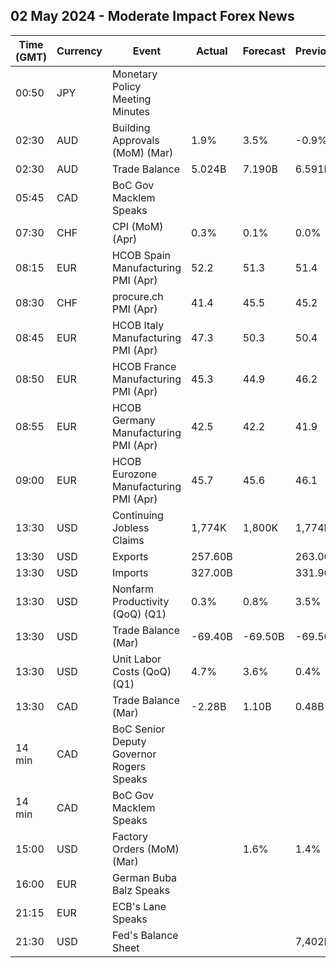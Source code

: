 ## 02 May 2024 - Moderate Impact Forex News

| Time (GMT) | Currency | Event | Actual | Forecast | Previous |
|------|----------|-------|--------|----------|----------|
| 00:50 | JPY | Monetary Policy Meeting Minutes |  |  |  |
| 02:30 | AUD | Building Approvals (MoM) (Mar) | 1.9% | 3.5% | -0.9% |
| 02:30 | AUD | Trade Balance | 5.024B | 7.190B | 6.591B |
| 05:45 | CAD | BoC Gov Macklem Speaks |  |  |  |
| 07:30 | CHF | CPI (MoM) (Apr) | 0.3% | 0.1% | 0.0% |
| 08:15 | EUR | HCOB Spain Manufacturing PMI (Apr) | 52.2 | 51.3 | 51.4 |
| 08:30 | CHF | procure.ch PMI (Apr) | 41.4 | 45.5 | 45.2 |
| 08:45 | EUR | HCOB Italy Manufacturing PMI (Apr) | 47.3 | 50.3 | 50.4 |
| 08:50 | EUR | HCOB France Manufacturing PMI (Apr) | 45.3 | 44.9 | 46.2 |
| 08:55 | EUR | HCOB Germany Manufacturing PMI (Apr) | 42.5 | 42.2 | 41.9 |
| 09:00 | EUR | HCOB Eurozone Manufacturing PMI (Apr) | 45.7 | 45.6 | 46.1 |
| 13:30 | USD | Continuing Jobless Claims | 1,774K | 1,800K | 1,774K |
| 13:30 | USD | Exports | 257.60B |  | 263.00B |
| 13:30 | USD | Imports | 327.00B |  | 331.90B |
| 13:30 | USD | Nonfarm Productivity (QoQ) (Q1) | 0.3% | 0.8% | 3.5% |
| 13:30 | USD | Trade Balance (Mar) | -69.40B | -69.50B | -69.50B |
| 13:30 | USD | Unit Labor Costs (QoQ) (Q1) | 4.7% | 3.6% | 0.4% |
| 13:30 | CAD | Trade Balance (Mar) | -2.28B | 1.10B | 0.48B |
| 14 min | CAD | BoC Senior Deputy Governor Rogers Speaks |  |  |  |
| 14 min | CAD | BoC Gov Macklem Speaks |  |  |  |
| 15:00 | USD | Factory Orders (MoM) (Mar) |  | 1.6% | 1.4% |
| 16:00 | EUR | German Buba Balz Speaks |  |  |  |
| 21:15 | EUR | ECB's Lane Speaks |  |  |  |
| 21:30 | USD | Fed's Balance Sheet |  |  | 7,402B |
